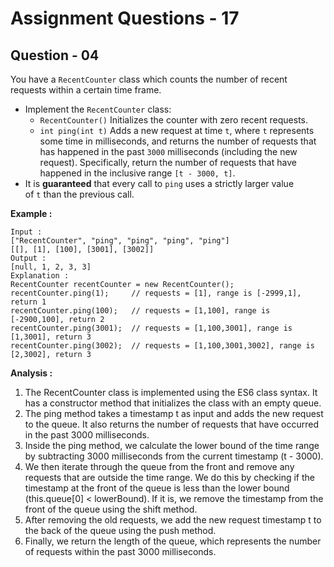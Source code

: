 # **Assignment Questions - 17**
## **Question - 04**

You have a `RecentCounter` class which counts the number of recent requests within a certain time frame.
- Implement the `RecentCounter` class:
    - `RecentCounter()` Initializes the counter with zero recent requests.
    - `int ping(int t)` Adds a new request at time `t`, where `t` represents some time in milliseconds, and returns the number of requests that has happened in the past `3000` milliseconds (including the new request). Specifically, return the number of requests that have happened in the inclusive range `[t - 3000, t]`.
- It is **guaranteed** that every call to `ping` uses a strictly larger value of `t` than the previous call.

**Example :**
```
Input :
["RecentCounter", "ping", "ping", "ping", "ping"]
[[], [1], [100], [3001], [3002]]
Output :
[null, 1, 2, 3, 3]
Explanation :
RecentCounter recentCounter = new RecentCounter();
recentCounter.ping(1);     // requests = [1], range is [-2999,1], return 1
recentCounter.ping(100);   // requests = [1,100], range is [-2900,100], return 2
recentCounter.ping(3001);  // requests = [1,100,3001], range is [1,3001], return 3
recentCounter.ping(3002);  // requests = [1,100,3001,3002], range is [2,3002], return 3
```

**Analysis :**
1. The RecentCounter class is implemented using the ES6 class syntax. It has a constructor method that initializes the class with an empty queue.
2. The ping method takes a timestamp t as input and adds the new request to the queue. It also returns the number of requests that have occurred in the past 3000 milliseconds.
3. Inside the ping method, we calculate the lower bound of the time range by subtracting 3000 milliseconds from the current timestamp (t - 3000).
4. We then iterate through the queue from the front and remove any requests that are outside the time range. We do this by checking if the timestamp at the front of the queue is less than the lower bound (this.queue[0] < lowerBound). If it is, we remove the timestamp from the front of the queue using the shift method.
5. After removing the old requests, we add the new request timestamp t to the back of the queue using the push method.
6. Finally, we return the length of the queue, which represents the number of requests within the past 3000 milliseconds.